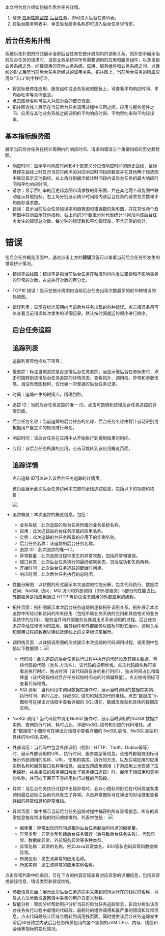 本文将为您介绍如何操作后台任务详情。





1. 登录 [应用性能监控-后台任务](https://console.cloud.tencent.com/monitor/tapm/backstagetask/list)，即可进入后台任务列表。
2. 在后台服务列表中，单击后台服务名称即可进入后台任务详情页。



## 后台任务拓扑图

系统以拓扑图的形式展示当前后台任务在统计周期内的调用关系。拓扑图中展示当前后台任务的请求时，当前业务系统中所有需要调用的应用和服务组件，以及当前业务系统之外，间接调用的其他业务系统。应用、服务组件和业务系统之间，以连线的形式展示当前后台任务所经过的调用关系。拓扑图上，当前后台任务的所属应用以“入口”的字样标注。

- 将鼠标悬停在应用、服务组件或业务系统的图标上，可查看平均响应时间、平均吞吐率等具体信息。
- 点击图标名称可进入对应对象的概览页面。
- 拓扑图连线上展示在当前后台任务调用过程中应用之间、应用与服务组件之间、应用与其他业务系统之间调用的平均响应时间、平均吞吐率和平均错误率。

## 基本指标趋势图

展示当前后台任务在统计周期内的响应时间、请求和错误三个重要指标的历史趋势图。

- 响应时间：显示平均响应时间和4个自定义分位值响应时间的历史曲线，鼠标悬停在曲线上时显示当前时间点的对应响应时间指标数值并在其他两个趋势图中联动显示其他指标。右上角分别展示统计时间段内该后台任务的最大响应时间和平均响应时间。
- 请求：显示吞吐率的历史趋势图和请求数的条形图，并在其他两个趋势图中联动显示其他指标。右上角分别展示统计时间段内该后台任务的请求总次数和平均每秒请求数。
- 错误：显示当前后台任务错误率的趋势图和错误数的条形图，并在其他两个趋势图中联动显示其他指标。右上角的3个数值分别代表统计时间段内该后台任务发生的错误总次数、每分钟的错误数和平均错误率，不含异常的统计。



# 错误

在后台任务概览页面中，通过点击上方的**错误**页签可以查看当前后台任务所发生的错误统计情况。

- 错误率曲线图：错误率是指当前后台任务在粒度时间内发生错误和不影响事务的异常的次数，占总执行次数的百分比。
- TOP10 错误：显示在统计周期内当前后台任务出现次数最多的前10种错误的趋势图。
- 错误列表：显示在统计周期内当前后台任务出现的各种错误。点击错误条目可以查看当前错误每次发生的详细记录。默认按时间就近的顺序进行排序。

  

  ## 后台任务追踪

  ## 追踪列表

  追踪列表项包括以下项目：

- 慢追踪：标注当前追踪是否是慢后台任务追踪。当显示慢后台任务标志时，点击可跳转到该慢后台任务追踪的详情页面，查看拓扑、调用栈、异常和参数信息。当没有改图标时，仅代表一次普通的后台任务记录。
- 时间：追踪产生的时间点，精确到秒。
- 追踪 ID：当前后台任务追踪的唯一 ID，点击可跳转到该慢后台任务追踪的详情页面。
- 后台任务名称：当前追踪的后台任务的名称，后台任务名称由探针自动识别或根据用户自定义的规则进行命名。
- 响应时间：该后台任务在应用中从开始执行到得到结果的时间。
- 应用：该后台任务所属的应用，点击可跳转到该应用概览页面。

  

  ## 追踪详情

  点击追踪 ID可以进入该后台任务追踪的详情页。

  该页面展示此次后台任务访问中完整的全栈追踪信息，包括以下的功能和项目：

  ![](https://main.qcloudimg.com/raw/d1e22b0c11378542cae4c504b9a9d041.png)

 - 追踪概览：本次追踪的概览信息。包括：
    -   业务系统：此次追踪的后台任务所属的业务系统名称。
    -   应用：此次追踪后的台任务所属的应用名称。
    -   实例：此次追踪的台任务所属的应用下的实例名称。
    -   后台任务名称：该追踪的后台任务名称。
    -   追踪 ID：此次追踪的唯一ID。
    -   异常数量：此次追踪过程中发生的异常次数，包括异常和错误。
    -   接口状态：此次后台任务执行的最终结果状态，包括成功和失败两种。
    -   开始时间：此次后台任务追踪的起始时间点。
    -   响应时间：此次后台任务执行的总时间。
 - 性能分解图：以饼图的形式展示本次追踪的性能分解，包含代码执行、数据库访问、NoSQL 访问、MQ 访问和外部调用（即外部服务）5部分的性能占比。外部服务是指应用通过 HTTP 等协议请求调用的外部应用的统称。
  - 拓扑页面：拓扑图展示本次后台任务追踪的逻辑拓扑调用关系。拓扑展示本次追踪中所经过和访问的所有应用（包括所属业务系统的应用和其他相关的业务系统中的应用）、服务组件和外部服务及其调用关系和调用的过程。后台任务追踪中经过和访问的应用、服务组件和外部服务以图标的形式展示，调用关系和调用过程的数据以连线及连线上的文字标识来展示。
  - 调用栈页面：以详细调用图的形式展示本次追踪的代码调用过程，调用图中包括以下数据项：
    ![](https://main.qcloudimg.com/raw/0f2efb24a99376fd97e4414fbccff3b3.png)
    -   代码段：此次追踪的后台任务执行过程中执行的代码段及其相关数据，包括代码段代码（类名.方法名）、该代码的调用堆栈。点击代码段名称可查看总执行时间、独占时间（该代码段自身的执行时间）、独占时间占比和偏移量（该代码段相对后台任务起始时间点的时间偏移量）。点击堆栈图标可查看代码堆栈。
    -   SQL调用：当代码段中调用数据库操作时，展示当时调用的数据库实例、执行时间、耗时占比、详细SQL
        语句和对应的代码堆栈。点击“数据库”小图标可在弹出对话框中查看详细的 SQL语句、数据库类型和具体的数据库实例。
  - NoSQL调用：当代码段中调用NoSQL操作时，展示当时调用的NoSQL数据库实例、查询执行时间、耗时占比、详细NoSQL语句和对应的代码堆栈。点击“数据库”小图标可在弹出对话框中查看详细的 NoSQL语句、NoSQL类型和具体的NoSQL实例。
  - 外部调用：当代码中包含外部调用（例如：HTTP、Thrift、Dubbo等等）时，展示外部调用的URL、执行时间、服务类型等信息。点击外部服务图标可展示外部调用的名称、URL、使用的类库、执行的方法、以及后端应用的应用实例名称和服务接口名称等信息。当出现跨应用调用（下游应用上也安装了应用探针，并且相应的服务接口触发了服务接口追踪）时，展示下游应用和实例的名称，并可向下展开下游应用执行过程的代码段。
  - 异常：当后台任务执行过程中出现异常时，会以小图标的形式在代码段或各类调用最右边标注当前代码发生了异常。点击异常图标可在弹出的对话框里查看详细的异常信息和异常堆栈。


  - 异常页面：集中展示当前后台任务追踪过程中捕获的所有异常信息。所有的异常信息按异常出现的时间顺序排列，列表中包括：
    ![](https://main.qcloudimg.com/raw/0dd83819855b978611ab5530c4ea67f2.png)
    -   偏移量：异常出现的时间点相对后台任务起始时间点的偏移量。
    -   异常类型：异常类型包括后台任务错误（会导致后台任务失败）、代码异常、数据库异常、外部服务异常等多种类型。
    -   异常名称：异常的名称，例如Java异常类名、404等状态码异常和数据库异常。
    -   所属应用：发生该异常的应用名称。
    -   所属实例：发生该异常的应用实例名称。

点击异常列表中的条目，可在下方的内容区域查看对应异常的详细信息，包括异常或错误信息、错误类型和错误堆栈。
  - 参数信息页面：展示此次后台任务追踪中采集到的所运行在的线程的名称，以及从方法参数或返回值中采集的用户自定义参数。
  - 智能分析：智能分析帮助用户分析当前的后台任务追踪信息，自动分析出该后台任务执行过程中最慢的代码段、最耗时的组件调用和最严重的错误和异常信息。点击代码段统计区域会跳转到调用栈页面。同时提供该后台任务追踪发生前后30分钟之内该后台任务所属应用的各个实例的JVM CPU、内存、线程和会话等指标的变化情况。
